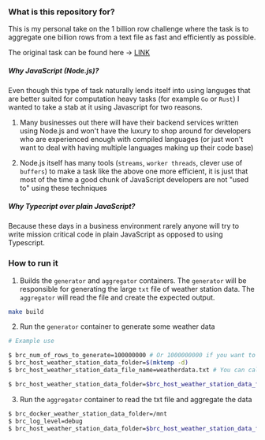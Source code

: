 ### What is this repository for?

This is my personal take on the 1 billion row challenge where the task is to aggregate one billion rows from a text file as fast and efficiently as possible.

The original task can be found here -> [LINK](https://github.com/gunnarmorling/1brc)

##### Why JavaScript (Node.js)?

Even though this type of task naturally lends itself into using languges that are better suited for computation heavy tasks (for example `Go` or `Rust`) I wanted to take a stab at it using Javascript for two reasons.

1. Many businesses out there will have their backend services written using Node.js and won't have the luxury to shop around for developers who are experienced enough with compiled languages (or just won't want to deal with having multiple languages making up their code base)

2. Node.js itself has many tools (`streams`, `worker threads`, clever use of `buffers`) to make a task like the above one more efficient, it is just that most of the time a good chunk of JavaScript developers are not "used to" using these techniques

##### Why Typecript over plain JavaScript?

Because these days in a business environment rarely anyone will try to write mission critical code in plain JavaScript as opposed to using Typescript.

### How to run it

1. Builds the `generator` and `aggregator` containers. The `generator` will be responsible for generating the large `txt` file of weather station data. The `aggregator` will read the file and create the expected output.

```sh
make build
```

2. Run the `generator` container to generate some weather data

```sh
# Example use

$ brc_num_of_rows_to_generate=100000000 # Or 1000000000 if you want to go for the lot
$ brc_host_weather_station_data_folder=$(mktemp -d)
$ brc_host_weather_station_data_file_name=weatherdata.txt # You can call this anything but have .txt extension

$ brc_host_weather_station_data_folder=$brc_host_weather_station_data_folder brc_host_weather_station_data_file_name=$brc_host_weather_station_data_file_name brc_num_of_rows_to_generate=$brc_num_of_rows_to_generate make generate
```

3. Run the `aggregator` container to read the txt file and aggregate the data

```sh
$ brc_docker_weather_station_data_folder=/mnt
$ brc_log_level=debug
$ brc_host_weather_station_data_folder=$brc_host_weather_station_data_folder brc_docker_weather_station_data_folder=$brc_docker_weather_station_data_folder brc_log_level=$brc_log_level brc_host_weather_station_data_file_name=$brc_host_weather_station_data_file_name make aggregate
```
